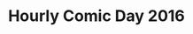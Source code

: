 ---
layout: story
title: Hourly Comic Day 2016
image: /assets/comics/hourlies2016-
imageType: .png
pageNumber: 4
baseurl: /other/hourlies/hourlies2016-
numPages: 4
origin: other/hourlies.html
---